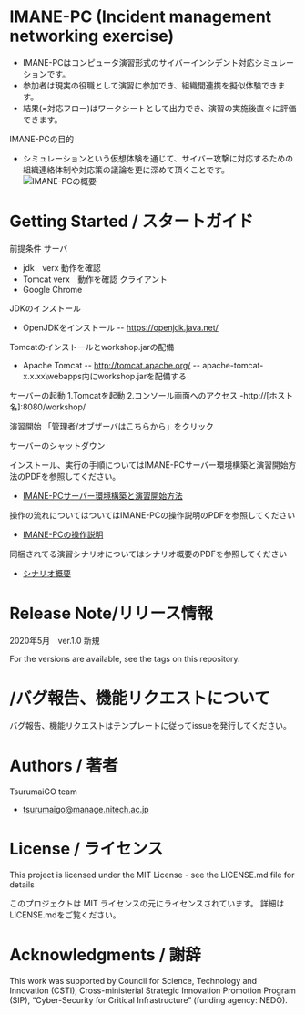 # IMANE-PC (Incident management networking exercise) 

- IMANE-PCはコンピュータ演習形式のサイバーインシデント対応シミュレーションです。
- 参加者は現実の役職として演習に参加でき、組織間連携を擬似体験できます。
- 結果(=対応フロー)はワークシートとして出力でき、演習の実施後直ぐに評価できます。

IMANE-PCの目的
- シミュレーションという仮想体験を通じて、サイバー攻撃に対応するための
  組織連絡体制や対応策の議論を更に深めて頂くことです。
![IMANE-PCの概要](https://user-images.githubusercontent.com/55830516/83992655-01dd0900-a98c-11ea-94f1-4cb8af3ee356.png)

# Getting Started / スタートガイド
前提条件
サーバ
- jdk　verx 動作を確認
- Tomcat verx　動作を確認
クライアント
- Google Chrome
 
JDKのインストール
- OpenJDKをインストール
-- https://openjdk.java.net/

Tomcatのインストールとworkshop.jarの配備
- Apache Tomcat
-- http://tomcat.apache.org/
-- apache-tomcat-x.x.xx\webapps内にworkshop.jarを配備する

サーバーの起動
1.Tomcatを起動
2.コンソール画面へのアクセス
-http://[ホスト名]:8080/workshop/

演習開始
「管理者/オブザーバはこちらから」をクリック

サーバーのシャットダウン

インストール、実行の手順についてはIMANE-PCサーバー環境構築と演習開始方法のPDFを参照してください。
- [IMANE-PCサーバー環境構築と演習開始方法](https://workshop)

操作の流れについてはついてはIMANE-PCの操作説明のPDFを参照してください
- [IMANE-PCの操作説明](https://workshop)

同梱されてる演習シナリオについてはシナリオ概要のPDFを参照してください
- [シナリオ概要](https://workshop)

# Release Note/リリース情報
2020年5月　ver.1.0 新規

For the versions are available, see the tags on this repository.


# /バグ報告、機能リクエストについて

バグ報告、機能リクエストはテンプレートに従ってissueを発行してください。

# Authors / 著者

TsurumaiGO team
+ tsurumaigo@manage.nitech.ac.jp

# License / ライセンス

This project is licensed under the MIT License - see the LICENSE.md file for details

このプロジェクトは MIT ライセンスの元にライセンスされています。 詳細はLICENSE.mdをご覧ください。

# Acknowledgments / 謝辞

This work was supported by Council for Science, Technology and Innovation (CSTI), Cross-ministerial Strategic Innovation Promotion Program (SIP), “Cyber-Security for Critical Infrastructure” (funding agency: NEDO). 

